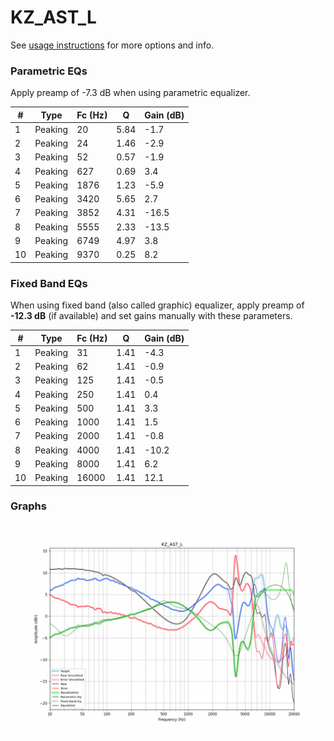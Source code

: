 # KZ_AST_L
See [usage instructions](https://github.com/jaakkopasanen/AutoEq#usage) for more options and info.

### Parametric EQs
Apply preamp of -7.3 dB when using parametric equalizer.

|   # | Type    |   Fc (Hz) |    Q |   Gain (dB) |
|-----|---------|-----------|------|-------------|
|   1 | Peaking |        20 | 5.84 |        -1.7 |
|   2 | Peaking |        24 | 1.46 |        -2.9 |
|   3 | Peaking |        52 | 0.57 |        -1.9 |
|   4 | Peaking |       627 | 0.69 |         3.4 |
|   5 | Peaking |      1876 | 1.23 |        -5.9 |
|   6 | Peaking |      3420 | 5.65 |         2.7 |
|   7 | Peaking |      3852 | 4.31 |       -16.5 |
|   8 | Peaking |      5555 | 2.33 |       -13.5 |
|   9 | Peaking |      6749 | 4.97 |         3.8 |
|  10 | Peaking |      9370 | 0.25 |         8.2 |

### Fixed Band EQs
When using fixed band (also called graphic) equalizer, apply preamp of **-12.3 dB** (if available) and set gains manually with these parameters.

|   # | Type    |   Fc (Hz) |    Q |   Gain (dB) |
|-----|---------|-----------|------|-------------|
|   1 | Peaking |        31 | 1.41 |        -4.3 |
|   2 | Peaking |        62 | 1.41 |        -0.9 |
|   3 | Peaking |       125 | 1.41 |        -0.5 |
|   4 | Peaking |       250 | 1.41 |         0.4 |
|   5 | Peaking |       500 | 1.41 |         3.3 |
|   6 | Peaking |      1000 | 1.41 |         1.5 |
|   7 | Peaking |      2000 | 1.41 |        -0.8 |
|   8 | Peaking |      4000 | 1.41 |       -10.2 |
|   9 | Peaking |      8000 | 1.41 |         6.2 |
|  10 | Peaking |     16000 | 1.41 |        12.1 |

### Graphs
![](./KZ_AST_L.png)
